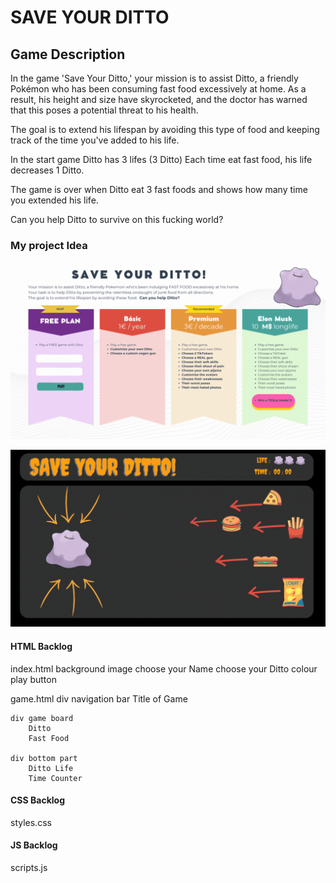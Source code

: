 # SAVE YOUR DITTO

## Game Description


In the game 'Save Your Ditto,' your mission is to assist Ditto, a friendly Pokémon who has been consuming fast food excessively at home. 
As a result, his height and size have skyrocketed, and the doctor has warned that this poses a potential threat to his health.

The goal is to extend his lifespan by avoiding this type of food and keeping track of the time you've added to his life.

In the start game Ditto has 3 lifes (3 Ditto)
Each time eat fast food, his life decreases 1 Ditto.

The game is over when Ditto eat 3 fast foods and shows how many time you extended his life.


Can you help Ditto to survive on this fucking world?

### My project Idea

![INDEX PAGE](img/background.gif)

![THIS IS THE GAME DESCRIPTION](img/game-description.gif)



#### HTML Backlog

index.html
    background image
    choose your Name
    choose your Ditto colour
    play button

game.html
    div navigation bar
        Title of Game
    
    div game board
        Ditto
        Fast Food

    div bottom part
        Ditto Life
        Time Counter


#### CSS Backlog

styles.css

#### JS Backlog

scripts.js





